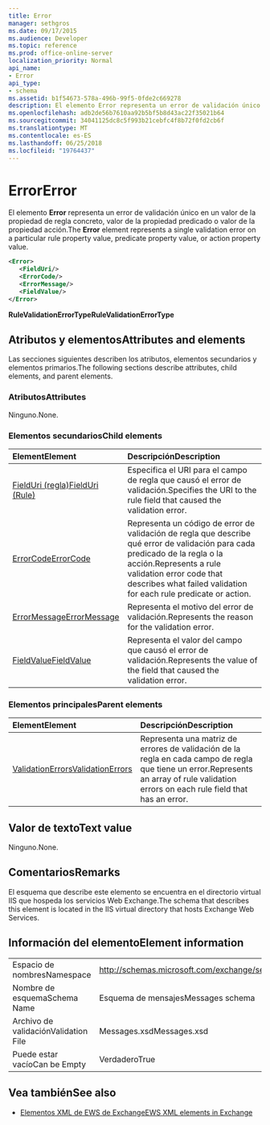 ```yaml
---
title: Error
manager: sethgros
ms.date: 09/17/2015
ms.audience: Developer
ms.topic: reference
ms.prod: office-online-server
localization_priority: Normal
api_name:
- Error
api_type:
- schema
ms.assetid: b1f54673-578a-496b-99f5-0fde2c669278
description: El elemento Error representa un error de validación único en un valor de la propiedad de regla concreto, valor de la propiedad predicado o valor de la propiedad acción.
ms.openlocfilehash: adb2de56b7610aa92b5bf5b8d43ac22f35021b64
ms.sourcegitcommit: 34041125dc8c5f993b21cebfc4f8b72f0fd2cb6f
ms.translationtype: MT
ms.contentlocale: es-ES
ms.lasthandoff: 06/25/2018
ms.locfileid: "19764437"
---
```

# <a name="error"></a><span data-ttu-id="6ec38-103">Error</span><span class="sxs-lookup"><span data-stu-id="6ec38-103">Error</span></span>

<span data-ttu-id="6ec38-104">El elemento **Error** representa un error de validación único en un valor de la propiedad de regla concreto, valor de la propiedad predicado o valor de la propiedad acción.</span><span class="sxs-lookup"><span data-stu-id="6ec38-104">The **Error** element represents a single validation error on a particular rule property value, predicate property value, or action property value.</span></span> 
  
```XML
<Error>
   <FieldUri/>
   <ErrorCode/>
   <ErrorMessage/>
   <FieldValue/>
</Error>
```

 <span data-ttu-id="6ec38-105">**RuleValidationErrorType**</span><span class="sxs-lookup"><span data-stu-id="6ec38-105">**RuleValidationErrorType**</span></span>
## <a name="attributes-and-elements"></a><span data-ttu-id="6ec38-106">Atributos y elementos</span><span class="sxs-lookup"><span data-stu-id="6ec38-106">Attributes and elements</span></span>

<span data-ttu-id="6ec38-107">Las secciones siguientes describen los atributos, elementos secundarios y elementos primarios.</span><span class="sxs-lookup"><span data-stu-id="6ec38-107">The following sections describe attributes, child elements, and parent elements.</span></span>
  
### <a name="attributes"></a><span data-ttu-id="6ec38-108">Atributos</span><span class="sxs-lookup"><span data-stu-id="6ec38-108">Attributes</span></span>

<span data-ttu-id="6ec38-109">Ninguno.</span><span class="sxs-lookup"><span data-stu-id="6ec38-109">None.</span></span>
  
### <a name="child-elements"></a><span data-ttu-id="6ec38-110">Elementos secundarios</span><span class="sxs-lookup"><span data-stu-id="6ec38-110">Child elements</span></span>

|<span data-ttu-id="6ec38-111">**Element**</span><span class="sxs-lookup"><span data-stu-id="6ec38-111">**Element**</span></span>|<span data-ttu-id="6ec38-112">**Descripción**</span><span class="sxs-lookup"><span data-stu-id="6ec38-112">**Description**</span></span>|
|:-----|:-----|
|[<span data-ttu-id="6ec38-113">FieldUri (regla)</span><span class="sxs-lookup"><span data-stu-id="6ec38-113">FieldUri (Rule)</span></span>](fielduri-rule.md) <br/> |<span data-ttu-id="6ec38-114">Especifica el URI para el campo de regla que causó el error de validación.</span><span class="sxs-lookup"><span data-stu-id="6ec38-114">Specifies the URI to the rule field that caused the validation error.</span></span>  <br/> |
|[<span data-ttu-id="6ec38-115">ErrorCode</span><span class="sxs-lookup"><span data-stu-id="6ec38-115">ErrorCode</span></span>](errorcode.md) <br/> |<span data-ttu-id="6ec38-116">Representa un código de error de validación de regla que describe qué error de validación para cada predicado de la regla o la acción.</span><span class="sxs-lookup"><span data-stu-id="6ec38-116">Represents a rule validation error code that describes what failed validation for each rule predicate or action.</span></span>  <br/> |
|[<span data-ttu-id="6ec38-117">ErrorMessage</span><span class="sxs-lookup"><span data-stu-id="6ec38-117">ErrorMessage</span></span>](errormessage.md) <br/> |<span data-ttu-id="6ec38-118">Representa el motivo del error de validación.</span><span class="sxs-lookup"><span data-stu-id="6ec38-118">Represents the reason for the validation error.</span></span>  <br/> |
|[<span data-ttu-id="6ec38-119">FieldValue</span><span class="sxs-lookup"><span data-stu-id="6ec38-119">FieldValue</span></span>](fieldvalue.md) <br/> |<span data-ttu-id="6ec38-120">Representa el valor del campo que causó el error de validación.</span><span class="sxs-lookup"><span data-stu-id="6ec38-120">Represents the value of the field that caused the validation error.</span></span>  <br/> |
   
### <a name="parent-elements"></a><span data-ttu-id="6ec38-121">Elementos principales</span><span class="sxs-lookup"><span data-stu-id="6ec38-121">Parent elements</span></span>

|<span data-ttu-id="6ec38-122">**Element**</span><span class="sxs-lookup"><span data-stu-id="6ec38-122">**Element**</span></span>|<span data-ttu-id="6ec38-123">**Descripción**</span><span class="sxs-lookup"><span data-stu-id="6ec38-123">**Description**</span></span>|
|:-----|:-----|
|[<span data-ttu-id="6ec38-124">ValidationErrors</span><span class="sxs-lookup"><span data-stu-id="6ec38-124">ValidationErrors</span></span>](validationerrors.md) <br/> |<span data-ttu-id="6ec38-125">Representa una matriz de errores de validación de la regla en cada campo de regla que tiene un error.</span><span class="sxs-lookup"><span data-stu-id="6ec38-125">Represents an array of rule validation errors on each rule field that has an error.</span></span>  <br/> |
   
## <a name="text-value"></a><span data-ttu-id="6ec38-126">Valor de texto</span><span class="sxs-lookup"><span data-stu-id="6ec38-126">Text value</span></span>

<span data-ttu-id="6ec38-127">Ninguno.</span><span class="sxs-lookup"><span data-stu-id="6ec38-127">None.</span></span>
  
## <a name="remarks"></a><span data-ttu-id="6ec38-128">Comentarios</span><span class="sxs-lookup"><span data-stu-id="6ec38-128">Remarks</span></span>

<span data-ttu-id="6ec38-129">El esquema que describe este elemento se encuentra en el directorio virtual IIS que hospeda los servicios Web Exchange.</span><span class="sxs-lookup"><span data-stu-id="6ec38-129">The schema that describes this element is located in the IIS virtual directory that hosts Exchange Web Services.</span></span>
  
## <a name="element-information"></a><span data-ttu-id="6ec38-130">Información del elemento</span><span class="sxs-lookup"><span data-stu-id="6ec38-130">Element information</span></span>

|||
|:-----|:-----|
|<span data-ttu-id="6ec38-131">Espacio de nombres</span><span class="sxs-lookup"><span data-stu-id="6ec38-131">Namespace</span></span>  <br/> |http://schemas.microsoft.com/exchange/services/2006/messages  <br/> |
|<span data-ttu-id="6ec38-132">Nombre de esquema</span><span class="sxs-lookup"><span data-stu-id="6ec38-132">Schema Name</span></span>  <br/> |<span data-ttu-id="6ec38-133">Esquema de mensajes</span><span class="sxs-lookup"><span data-stu-id="6ec38-133">Messages schema</span></span>  <br/> |
|<span data-ttu-id="6ec38-134">Archivo de validación</span><span class="sxs-lookup"><span data-stu-id="6ec38-134">Validation File</span></span>  <br/> |<span data-ttu-id="6ec38-135">Messages.xsd</span><span class="sxs-lookup"><span data-stu-id="6ec38-135">Messages.xsd</span></span>  <br/> |
|<span data-ttu-id="6ec38-136">Puede estar vacío</span><span class="sxs-lookup"><span data-stu-id="6ec38-136">Can be Empty</span></span>  <br/> |<span data-ttu-id="6ec38-137">Verdadero</span><span class="sxs-lookup"><span data-stu-id="6ec38-137">True</span></span>  <br/> |
   
## <a name="see-also"></a><span data-ttu-id="6ec38-138">Vea también</span><span class="sxs-lookup"><span data-stu-id="6ec38-138">See also</span></span>



- [<span data-ttu-id="6ec38-139">Elementos XML de EWS de Exchange</span><span class="sxs-lookup"><span data-stu-id="6ec38-139">EWS XML elements in Exchange</span></span>](ews-xml-elements-in-exchange.md)


